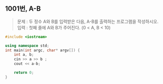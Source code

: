 ## 1001번, A-B

> 문제 : 두 정수 A와 B를 입력받은 다음, A-B를 출력하는 프로그램을 작성하시오.  
> 입력 : 첫째 줄에 A와 B가 주어진다. (0 < A, B < 10)

```C++
#include <iostream>

using namespace std;
int main(int argc, char* argv[]) {
    int a, b;
    cin >> a >> b ;
    cout << a-b;

    return 0;
}
